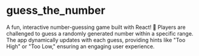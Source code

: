 # guess_the_number
A fun, interactive number-guessing game built with React! 🎉 Players are challenged to guess a randomly generated number within a specific range. The app dynamically updates with each guess, providing hints like "Too High" or "Too Low," ensuring an engaging user experience.
